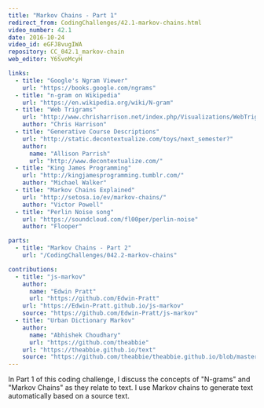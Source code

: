 ```yaml
---
title: "Markov Chains - Part 1"
redirect_from: CodingChallenges/42.1-markov-chains.html
video_number: 42.1
date: 2016-10-24
video_id: eGFJ8vugIWA
repository: CC_042.1_markov-chain
web_editor: Y6SvoMcyH

links:
  - title: "Google's Ngram Viewer"
    url: "https://books.google.com/ngrams"
  - title: "n-gram on Wikipedia"
    url: "https://en.wikipedia.org/wiki/N-gram"
  - title: "Web Trigrams"
    url: "http://www.chrisharrison.net/index.php/Visualizations/WebTrigrams"
    author: "Chris Harrison"
  - title: "Generative Course Descriptions"
    url: "http://static.decontextualize.com/toys/next_semester?"
    author:
      name: "Allison Parrish"
      url: "http://www.decontextualize.com/"
  - title: "King James Programming"
    url: "http://kingjamesprogramming.tumblr.com/"
    author: "Michael Walker"
  - title: "Markov Chains Explained"
    url: "http://setosa.io/ev/markov-chains/"
    author: "Victor Powell"
  - title: "Perlin Noise song"
    url: "https://soundcloud.com/fl00per/perlin-noise"
    author: "Flooper"

parts:
  - title: "Markov Chains - Part 2"
    url: "/CodingChallenges/042.2-markov-chains"

contributions:
  - title: "js-markov"
    author:
      name: "Edwin Pratt"
      url: "https://github.com/Edwin-Pratt"
    url: "https://Edwin-Pratt.github.io/js-markov"
    source: "https://github.com/Edwin-Pratt/js-markov"
  - title: "Urban Dictionary Markov"
    author:
      name: "Abhishek Choudhary"
      url: "https://github.com/theabbie"
    url: "https://theabbie.github.io/text"
    source: "https://github.com/theabbie/theabbie.github.io/blob/master/test.html"
---
```


In Part 1 of this coding challenge, I discuss the concepts of "N-grams" and "Markov Chains" as they relate to text. I use Markov chains to generate text automatically based on a source text.
